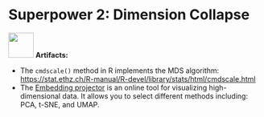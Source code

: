 # Superpower 2: Dimension Collapse

<img src="https://enriquegit.github.io/sp/laser.png" width="50" height="50"> <b>Artifacts:</b>

- The ```cmdscale()``` method in R implements the MDS algorithm: <https://stat.ethz.ch/R-manual/R-devel/library/stats/html/cmdscale.html>
- The [Embedding projector](https://projector.tensorflow.org/) is an online tool for visualizing high-dimensional data. It allows you to select different methods including: PCA, t-SNE, and UMAP.


 
